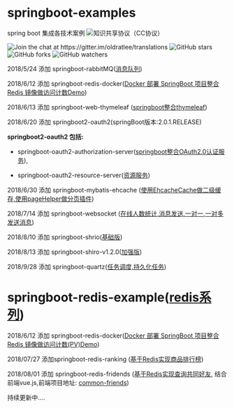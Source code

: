 # springboot-examples
spring boot 集成各技术案例 <img src="https://camo.githubusercontent.com/95c3d7ef0b5da8445087e462514063675f79321d/68747470733a2f2f696d672e736869656c64732e696f2f62616467652f4c6963656e73652d4372656174697665253230436f6d6d6f6e732d4443334432342e737667" alt="知识共享协议（CC协议）" data-canonical-src="https://img.shields.io/badge/License-Creative%20Commons-DC3D24.svg" style="max-width:100%;">

<img src="https://camo.githubusercontent.com/d17fe698e0be90bd2cd57668ded5664e6e9c266e/68747470733a2f2f6261646765732e6769747465722e696d2f6f6c647261746c65652f7472616e736c6174696f6e732e737667" alt="Join the chat at https://gitter.im/oldratlee/translations" data-canonical-src="https://badges.gitter.im/oldratlee/translations.svg" style="max-width:100%;"> <img src="https://camo.githubusercontent.com/60ee127d33be2824e70f611fb9afa2ec3f40eaf5/68747470733a2f2f696d672e736869656c64732e696f2f6769746875622f73746172732f6f6c647261746c65652f7472616e736c6174696f6e732e7376673f7374796c653d736f6369616c266c6162656c3d53746172" alt="GitHub stars" data-canonical-src="https://img.shields.io/github/stars/oldratlee/translations.svg?style=social&amp;label=Star" style="max-width:100%;"> <img src="https://camo.githubusercontent.com/990fddd46ae3216c1566b2a6ea58fcaf356fd1ac/68747470733a2f2f696d672e736869656c64732e696f2f6769746875622f666f726b732f6f6c647261746c65652f7472616e736c6174696f6e732e7376673f7374796c653d736f6369616c266c6162656c3d466f726b" alt="GitHub forks" data-canonical-src="https://img.shields.io/github/forks/oldratlee/translations.svg?style=social&amp;label=Fork" style="max-width:100%;"> <img src="https://camo.githubusercontent.com/0399f6d6e94a2fa2f35ca27202d07ff4040367d0/68747470733a2f2f696d672e736869656c64732e696f2f6769746875622f77617463686572732f6f6c647261746c65652f7472616e736c6174696f6e732e7376673f7374796c653d736f6369616c266c6162656c3d5761746368" alt="GitHub watchers" data-canonical-src="https://img.shields.io/github/watchers/oldratlee/translations.svg?style=social&amp;label=Watch" style="max-width:100%;">

2018/5/24 添加 springboot-rabbitMQ(<a href="https://github.com/haoxiaoyong1014/springboot-examples/tree/master/springboot-rabbitmq">消息队列</a>)

2018/6/12 添加  springboot-redis-docker(<a href="https://github.com/haoxiaoyong1014/springboot-examples/tree/master/springboot-redis-docker">Docker 部署 SpringBoot 项目整合 Redis 镜像做访问计数Demo</a>)

2018/6/13 添加 springboot-web-thymeleaf (<a href="https://github.com/haoxiaoyong1014/springboot-examples/tree/master/springboot-web-thymeleaf">springboot整合thymeleaf</a>)

2018/6/20 添加 springboot2-oauth2(springBoot版本:2.0.1.RELEASE)

 **springboot2-oauth2 包括:** 
* springboot-oauth2-authorization-server(<a href="https://github.com/haoxiaoyong1014/springboot-examples/tree/master/springboot-oauth2-authorization-server">springboot整合OAuth2.0认证服务</a>),

* springboot-oauth2-resource-server(<a href="https://github.com/haoxiaoyong1014/springboot-examples/tree/master/springboot-oauth2-resource-server">资源服务</a>)

2018/6/30 添加 springboot-mybatis-ehcache (<a href="https://github.com/haoxiaoyong1014/springboot-examples/tree/master/springboot-mybatis-myehcache">使用EhcacheCache做二级缓存,使用pageHelper做分页插件</a>)

2018/7/14 添加 springboot-websocket (<a href="https://github.com/haoxiaoyong1014/springboot-examples/tree/master/springboot-websocket">在线人数统计,消息发送,一对一,一对多发送消息<a>)
  
2018/8/10 添加 springboot-shrio(<a href="https://github.com/haoxiaoyong1014/springboot-shiro">基础版<a>) 

2018/8/13 添加 springboot-shiro-v1.2.0(<a href="https://github.com/haoxiaoyong1014/springboot-shiro-v1.2.0">加强版<a>)

2018/9/28 添加 springboot-quartz(<a href="https://github.com/haoxiaoyong1014/springboot-quartz">任务调度,持久化任务<a>)

# springboot-redis-example(<a href="https://github.com/haoxiaoyong1014/springboot-redis-examples">redis系列</a>)

2018/6/12 添加  springboot-redis-docker(<a href="https://github.com/haoxiaoyong1014/springboot-examples/tree/master/springboot-redis-docker">Docker 部署 SpringBoot 项目整合 Redis 镜像做访问计数(PV)Demo</a>)

2018/07/27  添加springboot-redis-ranking (<a href="https://github.com/haoxiaoyong1014/springboot-redis-examples/tree/master/springboot-redis-ranking">基于Redis实现商品排行榜</a>)

2018/08/01 添加 springboot-redis-fridends (<a href="https://github.com/haoxiaoyong1014/springboot-redis-examples/tree/master/springboot-redis-friends">基于Redis实现查询共同好友</a>,
结合前端vue.js,前端项目地址: <a href="https://github.com/haoxiaoyong1014/common-friends">common-friends</a>)



持续更新中....


